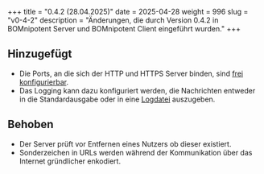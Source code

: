 +++
title = "0.4.2 (28.04.2025)"
date = 2025-04-28
weight = 996
slug = "v0-4-2"
description = "Änderungen, die durch Version 0.4.2 in BOMnipotent Server und BOMnipotent Client eingeführt wurden."
+++

## Hinzugefügt
- Die Ports, an die sich der HTTP und HTTPS Server binden, sind [frei konfigurierbar](/de/server/configuration/optional/port-binding/).
- Das Logging kann dazu konfiguriert werden, die Nachrichten entweder in die Standardausgabe oder in eine [Logdatei](/de/server/configuration/optional/log#logdatei) auszugeben.

## Behoben
- Der Server prüft vor Entfernen eines Nutzers ob dieser existiert.
- Sonderzeichen in URLs werden während der Kommunikation über das Internet gründlicher enkodiert.
